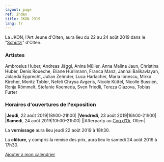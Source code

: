 ```yaml
---
layout: page
ref: index
title: JKON 2019
lang: fr
---
```


La JKON, l'Art Jeune d'Olten, aura lieu du 22 au 24 août 2019 dans le "[Schützi](https://schuetzi.ch/)" d'Olten. 

### Artistes

Ambrosius Huber, Andreas Jäggi, Anina Müller, Anna Malina Jaun, Christina Huber, Denis Roueche, Eliane Hürlimann, Franca Manz, Jannai Balikavlayan, Jolanda Epprecht, Julian Zehnder, Luca Harlacher, Maria Ionescu, Mirko Kircher, Moritz Tobler, Nefeli Chrysa Avgeris, Nicole Küttel, Nicolle Bussien, Ronja Römmelt, Stefanie Koemeda, Sven Friedli, Tereza Glazova, Tobias Furter

### Horaires d'ouvertures de l'exposition

|__Jeudi__, 22 août 2019|18h00-21h00|
|__Vendredi__, 23 août 2019|16h00-21h00|
|__Samedi__, 24 août 2019|10h00-21h00|
||Afterparty au [Coq d’Or](http://coq-d-or.ch/), Olten|

La __vernissage__ aura lieu jeudi 22 août 2019 à 18h30.

La __clôture__, y compris la remise des prix, aura lieu le samedi 24 août 2019 à 17h30.

[Ajouter à mon calendrier](ical-script/jkon2019.ics)
